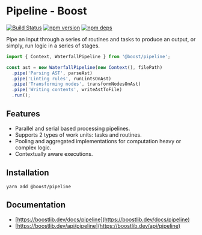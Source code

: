 # Pipeline - Boost

[![Build Status](https://github.com/milesj/boost/workflows/Build/badge.svg)](https://github.com/milesj/boost/actions?query=branch%3Amaster)
[![npm version](https://badge.fury.io/js/%40boost%2Fpipeline.svg)](https://www.npmjs.com/package/@boost/pipeline)
[![npm deps](https://david-dm.org/milesj/boost.svg?path=packages/pipeline)](https://www.npmjs.com/package/@boost/pipeline)

Pipe an input through a series of routines and tasks to produce an output, or simply, run logic in a
series of stages.

<!-- prettier-ignore -->
```ts
import { Context, WaterfallPipeline } from '@boost/pipeline';

const ast = new WaterfallPipeline(new Context(), filePath)
  .pipe('Parsing AST', parseAst)
  .pipe('Linting rules', runLintsOnAst)
  .pipe('Transforming nodes', transformNodesOnAst)
  .pipe('Writing contents', writeAstToFile)
  .run();
```

## Features

- Parallel and serial based processing pipelines.
- Supports 2 types of work units: tasks and routines.
- Pooling and aggregated implementations for computation heavy or complex logic.
- Contextually aware executions.

## Installation

```
yarn add @boost/pipeline
```

## Documentation

- [https://boostlib.dev/docs/pipeline](https://boostlib.dev/docs/pipeline)
- [https://boostlib.dev/api/pipeline](https://boostlib.dev/api/pipeline)
